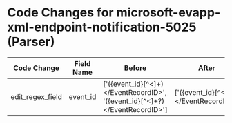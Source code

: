 # Code Changes for microsoft-evapp-xml-endpoint-notification-5025 (Parser)

| Code Change | Field Name | Before | After |
|-------------|------------|--------|-------|
| edit_regex_field | event_id | ['<EventRecordID>({event_id}[^<]+)<\/EventRecordID>', '<EventRecordID>({event_id}[^<]+?)<\/EventRecordID>'] | ['<EventRecordID>({event_id}[^<]+?)<\/EventRecordID>'] |